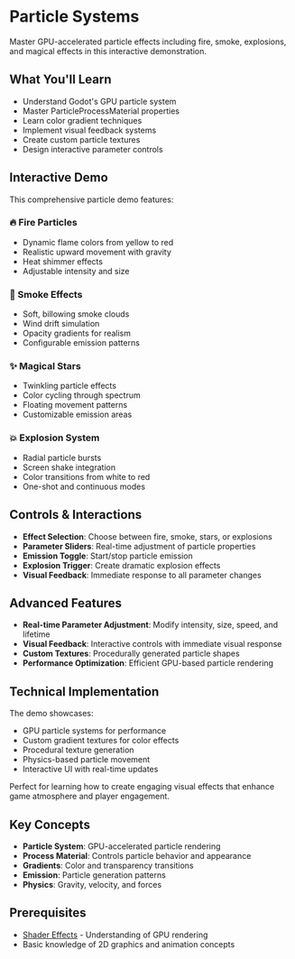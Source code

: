 # Particle Systems

<!-- embed-{$PATH} -->


Master GPU-accelerated particle effects including fire, smoke, explosions, and magical effects in this interactive demonstration.

## What You'll Learn

- Understand Godot's GPU particle system
- Master ParticleProcessMaterial properties
- Learn color gradient techniques
- Implement visual feedback systems
- Create custom particle textures
- Design interactive parameter controls

## Interactive Demo

This comprehensive particle demo features:

### 🔥 Fire Particles
- Dynamic flame colors from yellow to red
- Realistic upward movement with gravity
- Heat shimmer effects
- Adjustable intensity and size

### 💨 Smoke Effects  
- Soft, billowing smoke clouds
- Wind drift simulation
- Opacity gradients for realism
- Configurable emission patterns

### ✨ Magical Stars
- Twinkling particle effects
- Color cycling through spectrum
- Floating movement patterns
- Customizable emission areas

### 💥 Explosion System
- Radial particle bursts
- Screen shake integration
- Color transitions from white to red
- One-shot and continuous modes

## Controls & Interactions

- **Effect Selection**: Choose between fire, smoke, stars, or explosions
- **Parameter Sliders**: Real-time adjustment of particle properties
- **Emission Toggle**: Start/stop particle emission
- **Explosion Trigger**: Create dramatic explosion effects
- **Visual Feedback**: Immediate response to all parameter changes

## Advanced Features

- **Real-time Parameter Adjustment**: Modify intensity, size, speed, and lifetime
- **Visual Feedback**: Interactive controls with immediate visual response
- **Custom Textures**: Procedurally generated particle shapes
- **Performance Optimization**: Efficient GPU-based particle rendering

## Technical Implementation

The demo showcases:
- GPU particle systems for performance
- Custom gradient textures for color effects
- Procedural texture generation
- Physics-based particle movement
- Interactive UI with real-time updates

Perfect for learning how to create engaging visual effects that enhance game atmosphere and player engagement.

## Key Concepts

- **Particle System**: GPU-accelerated particle rendering
- **Process Material**: Controls particle behavior and appearance
- **Gradients**: Color and transparency transitions
- **Emission**: Particle generation patterns
- **Physics**: Gravity, velocity, and forces

## Prerequisites

- [Shader Effects](../shader_effects/) - Understanding of GPU rendering
- Basic knowledge of 2D graphics and animation concepts
